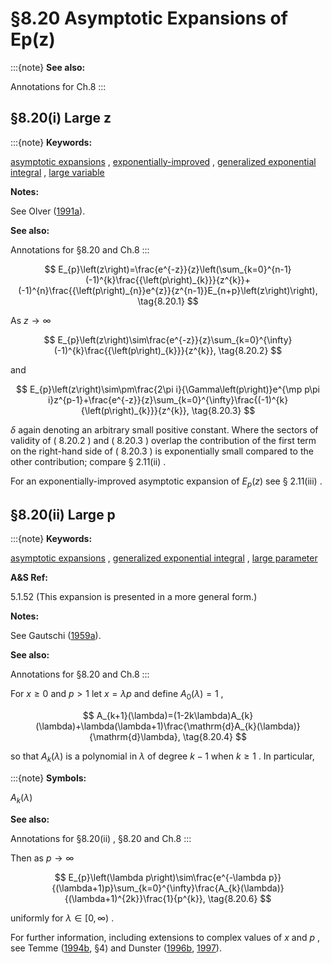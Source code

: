 # §8.20 Asymptotic Expansions of Ep⁡(z)

:::{note}
**See also:**

Annotations for Ch.8
:::


## §8.20(i) Large z

:::{note}
**Keywords:**

[asymptotic expansions](http://dlmf.nist.gov/search/search?q=asymptotic%20expansions) , [exponentially-improved](http://dlmf.nist.gov/search/search?q=exponentially-improved) , [generalized exponential integral](http://dlmf.nist.gov/search/search?q=generalized%20exponential%20integral) , [large variable](http://dlmf.nist.gov/search/search?q=large%20variable)

**Notes:**

See Olver ([1991a](./bib/O.html#bib1805 "Uniform, exponentially improved, asymptotic expansions for the generalized exponential integral")).

**See also:**

Annotations for §8.20 and Ch.8
:::


<a id="E1"></a>
$$
E_{p}\left(z\right)=\frac{e^{-z}}{z}\left(\sum_{k=0}^{n-1}(-1)^{k}\frac{{\left(p\right)_{k}}}{z^{k}}+(-1)^{n}\frac{{\left(p\right)_{n}}e^{z}}{z^{n-1}}E_{n+p}\left(z\right)\right), \tag{8.20.1}
$$

As $z\to\infty$


<a id="E2"></a>
$$
E_{p}\left(z\right)\sim\frac{e^{-z}}{z}\sum_{k=0}^{\infty}(-1)^{k}\frac{{\left(p\right)_{k}}}{z^{k}}, \tag{8.20.2}
$$

and


<a id="E3"></a>
$$
E_{p}\left(z\right)\sim\pm\frac{2\pi i}{\Gamma\left(p\right)}e^{\mp p\pi i}z^{p-1}+\frac{e^{-z}}{z}\sum_{k=0}^{\infty}\frac{(-1)^{k}{\left(p\right)_{k}}}{z^{k}}, \tag{8.20.3}
$$

$\delta$ again denoting an arbitrary small positive constant. Where the sectors of validity of ( 8.20.2 ) and ( 8.20.3 ) overlap the contribution of the first term on the right-hand side of ( 8.20.3 ) is exponentially small compared to the other contribution; compare § 2.11(ii) .

For an exponentially-improved asymptotic expansion of $E_{p}\left(z\right)$ see § 2.11(iii) .


## §8.20(ii) Large p

:::{note}
**Keywords:**

[asymptotic expansions](http://dlmf.nist.gov/search/search?q=asymptotic%20expansions) , [generalized exponential integral](http://dlmf.nist.gov/search/search?q=generalized%20exponential%20integral) , [large parameter](http://dlmf.nist.gov/search/search?q=large%20parameter)

**A&S Ref:**

5.1.52 (This expansion is presented in a more general form.)

**Notes:**

See Gautschi ([1959a](./bib/G.html#bib871 "Exponential integral ∫ 1 ∞ ⁢ e - ⁢ x t t - n d t for large values of n")).

**See also:**

Annotations for §8.20 and Ch.8
:::

For $x\geq 0$ and $p>1$ let $x=\lambda p$ and define $A_{0}(\lambda)=1$ ,


<a id="E4"></a>
$$
A_{k+1}(\lambda)=(1-2k\lambda)A_{k}(\lambda)+\lambda(\lambda+1)\frac{\mathrm{d}A_{k}(\lambda)}{\mathrm{d}\lambda}, \tag{8.20.4}
$$

so that $A_{k}(\lambda)$ is a polynomial in $\lambda$ of degree $k-1$ when $k\geq 1$ . In particular,

:::{note}
**Symbols:**

$A_{k}(\lambda)$

**See also:**

Annotations for §8.20(ii) , §8.20 and Ch.8
:::

Then as $p\to\infty$


<a id="E6"></a>
$$
E_{p}\left(\lambda p\right)\sim\frac{e^{-\lambda p}}{(\lambda+1)p}\sum_{k=0}^{\infty}\frac{A_{k}(\lambda)}{(\lambda+1)^{2k}}\frac{1}{p^{k}}, \tag{8.20.6}
$$

uniformly for $\lambda\in[0,\infty)$ .

For further information, including extensions to complex values of $x$ and $p$ , see Temme ([1994b](./bib/T.html#bib2225 "Computational aspects of incomplete gamma functions with large complex parameters"), §4) and Dunster ([1996b](./bib/D.html#bib703 "Asymptotics of the generalized exponential integral, and error bounds in the uniform asymptotic smoothing of its Stokes discontinuities"), [1997](./bib/D.html#bib706 "Error analysis in a uniform asymptotic expansion for the generalised exponential integral")).
